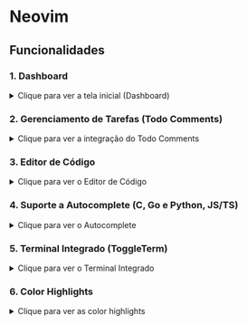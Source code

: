# Neovim

## Funcionalidades

### 1. Dashboard
<details>
  <summary>Clique para ver a tela inicial (Dashboard)</summary>
  <img src="./assets/dashboard.png" alt="Dashboard" />
</details>

### 2. Gerenciamento de Tarefas (Todo Comments)
<details>
  <summary>Clique para ver a integração do Todo Comments</summary>
    <img src="./assets/todo.png" alt="Todo" />
</details>

### 3. Editor de Código
<details>
  <summary>Clique para ver o Editor de Código</summary>
    <img src="./assets/editor.png" alt="Editor" />
</details>

### 4. Suporte a Autocomplete (C, Go e Python, JS/TS)
<details>
  <summary>Clique para ver o Autocomplete</summary>
    <img src="./assets/autocomplete.png" alt="Autocomplete" />
</details>

### 5. Terminal Integrado (ToggleTerm)
<details>
  <summary>Clique para ver o Terminal Integrado</summary>
  <img src="./assets/toggle-term.png" alt="Toggle Term" />
</details>

### 6. Color Highlights
<details>
  <summary>Clique para ver as color highlights</summary>
  <img src="./assets/color.png" alt="Colors" />
</details>
